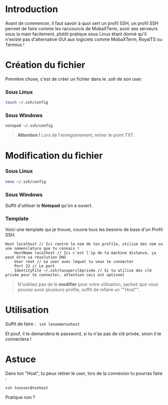 # Introduction

Avant de commencer, il faut savoir à quoi sert un profil SSH, un profil SSH permet de faire comme les raccourcis de MobaXTerm, avoir ses serveurs sous la main facilement, plutôt pratique sous Linux étant donné qu'il n'existe pas d'alternative GUI aux logiciels comme MobaXTerm, RoyalTS ou Termius !

# Création du fichier

Première chose, c'est de créer un fichier dans le *.ssh* de son user.

### Sous Linux 

```bash
touch ~/.ssh/config
```

### Sous Windows 

```shell
notepad ~/.ssh/config 
```
> **Attention !** Lors de l'enregistrement, retirer le point TXT.

# Modification du fichier

### Sous Linux 

```bash
nano ~/.ssh/config
```

### Sous Windows

Suffit d'utiliser le **Notepad** qu'on a ouvert.

### Template

Voici une template qui je trouve, couvre tous les besoins de base d'un Profil SSH.
```shell
Host localhost // Ici rentre le nom de ton profile, utilise des nom ou une nomenclature que tu connais !
    HostName localhost // Ici c'est l'ip de ta machine distance, ça peut être sa résolution DNS
    User root // Le user avec lequel tu veux te connecter
    Port 22 // Le port
    IdentityFile ~/.ssh/tasupercléprivée // Si tu utilise des clé privée pour te connecter, attention ceci est optionel
```

> N'oubliez pas de le **modifier** pour votre utilisation, sachez que vous pouvez avoir plusieurs profile, suffit de refaire un ""Host"".

# Utilisation

Suffit de faire : ``` ssh lenomdetonhost```

Et pouf, il te demandera le password, si tu n'as pas de clé privée, sinon il te connectera !

# Astuce

Dans ton "Host", tu peux retirer le user, lors de la connexion tu pourras faire : 

```shell
ssh tonuser@tonhost
```

Pratique non ?